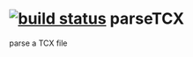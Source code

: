 [![build status](https://secure.travis-ci.org/zzo/parseTCX.png)](http://travis-ci.org/zzo/parseTCX)
parseTCX
========

parse a TCX file
